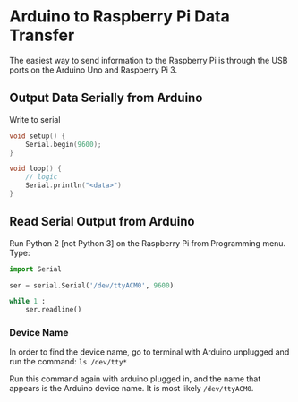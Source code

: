 # Arduino to Raspberry Pi Data Transfer

The easiest way to send information to the Raspberry Pi is through the USB ports on the Arduino Uno and Raspberry Pi 3.

## Output Data Serially from Arduino

Write to serial

``` cpp
void setup() {
    Serial.begin(9600);
}

void loop() {
    // logic
    Serial.println("<data>")
}
```

## Read Serial Output from Arduino

Run Python 2 [not Python 3] on the Raspberry Pi from Programming menu. Type:

``` python
import Serial

ser = serial.Serial('/dev/ttyACM0', 9600)

while 1 :
    ser.readline()
```

### Device Name

In order to find the device name, go to terminal with Arduino unplugged and run the command: `ls /dev/tty*`

Run this command again with arduino plugged in, and the name that appears is the Arduino device name. It is most likely `/dev/ttyACM0`.

